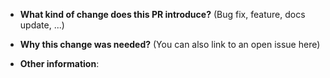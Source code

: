 - **What kind of change does this PR introduce?** (Bug fix, feature, docs update, ...)

- **Why this change was needed?** (You can also link to an open issue here)

- **Other information**:
